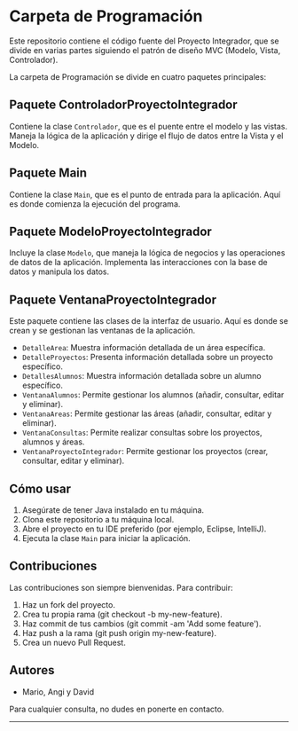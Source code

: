 
# Carpeta de Programación

Este repositorio contiene el código fuente del Proyecto Integrador, que se divide en varias partes siguiendo el patrón de diseño MVC (Modelo, Vista, Controlador).

La carpeta de Programación se divide en cuatro paquetes principales:

## Paquete ControladorProyectoIntegrador

Contiene la clase `Controlador`, que es el puente entre el modelo y las vistas. Maneja la lógica de la aplicación y dirige el flujo de datos entre la Vista y el Modelo.

## Paquete Main

Contiene la clase `Main`, que es el punto de entrada para la aplicación. Aquí es donde comienza la ejecución del programa.

## Paquete ModeloProyectoIntegrador

Incluye la clase `Modelo`, que maneja la lógica de negocios y las operaciones de datos de la aplicación. Implementa las interacciones con la base de datos y manipula los datos.

## Paquete VentanaProyectoIntegrador

Este paquete contiene las clases de la interfaz de usuario. Aquí es donde se crean y se gestionan las ventanas de la aplicación.

- `DetalleArea`: Muestra información detallada de un área específica.
- `DetalleProyectos`: Presenta información detallada sobre un proyecto específico.
- `DetallesAlumnos`: Muestra información detallada sobre un alumno específico.
- `VentanaAlumnos`: Permite gestionar los alumnos (añadir, consultar, editar y eliminar).
- `VentanaAreas`: Permite gestionar las áreas (añadir, consultar, editar y eliminar).
- `VentanaConsultas`: Permite realizar consultas sobre los proyectos, alumnos y áreas.
- `VentanaProyectoIntegrador`: Permite gestionar los proyectos (crear, consultar, editar y eliminar).

## Cómo usar

1. Asegúrate de tener Java instalado en tu máquina.
2. Clona este repositorio a tu máquina local.
3. Abre el proyecto en tu IDE preferido (por ejemplo, Eclipse, IntelliJ).
4. Ejecuta la clase `Main` para iniciar la aplicación.

## Contribuciones

Las contribuciones son siempre bienvenidas. Para contribuir:

1. Haz un fork del proyecto.
2. Crea tu propia rama (git checkout -b my-new-feature).
3. Haz commit de tus cambios (git commit -am 'Add some feature').
4. Haz push a la rama (git push origin my-new-feature).
5. Crea un nuevo Pull Request.

## Autores

- Mario, Angi y David

Para cualquier consulta, no dudes en ponerte en contacto.

---
